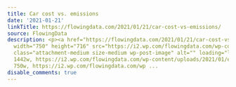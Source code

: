 ```yaml
---
title: Car cost vs. emissions
date: '2021-01-21'
linkTitle: https://flowingdata.com/2021/01/21/car-cost-vs-emissions/
source: FlowingData
description: <p><a href="https://flowingdata.com/2021/01/21/car-cost-vs-emissions/"><img
  width="750" height="716" src="https://i2.wp.com/flowingdata.com/wp-content/uploads/2021/01/electric-cars-are-more-efficient.png?fit=750%2C716&amp;ssl=1"
  class="attachment-medium size-medium wp-post-image" alt="" loading="lazy" srcset="https://i2.wp.com/flowingdata.com/wp-content/uploads/2021/01/electric-cars-are-more-efficient.png?w=1442&amp;ssl=1
  1442w, https://i2.wp.com/flowingdata.com/wp-content/uploads/2021/01/electric-cars-are-more-efficient.png?resize=750%2C716&amp;ssl=1
  750w, https://i2.wp.com/flowingdata.com/wp ...
disable_comments: true
---
```

<p><a href="https://flowingdata.com/2021/01/21/car-cost-vs-emissions/"><img width="750" height="716" src="https://i2.wp.com/flowingdata.com/wp-content/uploads/2021/01/electric-cars-are-more-efficient.png?fit=750%2C716&amp;ssl=1" class="attachment-medium size-medium wp-post-image" alt="" loading="lazy" srcset="https://i2.wp.com/flowingdata.com/wp-content/uploads/2021/01/electric-cars-are-more-efficient.png?w=1442&amp;ssl=1 1442w, https://i2.wp.com/flowingdata.com/wp-content/uploads/2021/01/electric-cars-are-more-efficient.png?resize=750%2C716&amp;ssl=1 750w, https://i2.wp.com/flowingdata.com/wp ...